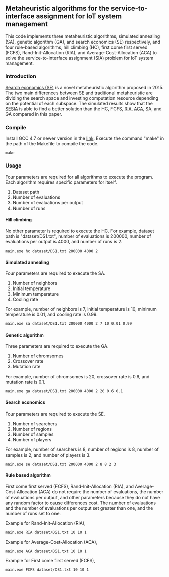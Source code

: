 ## Metaheuristic algorithms for the service-to-interface assignment for IoT system management
This code implements three metaheuristic algorithms, simulated annealing (SA), genetic algorithm (GA), and search economics (SE) respectively, and four rule-based algorithms, hill climbing (HC), first come first served (FCFS), Rand-Init-Allocation (RIA), and Average-Cost-Allocation (ACA) to solve the service-to-interface assignment (SIA) problem for IoT system management.

### Introduction
[Search economics (SE)](https://doi.org/10.1109/SMC.2015.447) is a novel metaheuristic algorithm proposed in 2015. The two main differences between SE and traditional metaheuristic are dividing the search space and investing computation resource depending on the potential of each subspace. The simulated results show that the [SESIA](https://doi.org/10.1109/JIOT.2018.2796310) is able to find a better solution than the HC, FCFS, [RIA](https://doi.org/10.1109/JIOT.2016.2535163), [ACA](https://doi.org/10.1109/JIOT.2016.2535163), SA, and GA compared in this paper.

### Compile
Install GCC 4.7 or newer version in the [link](https://sourceforge.net/projects/mingw-w64/files/). Execute the command "make" in the path of the Makefile to compile the code.

    make

### Usage
Four parameters are required for all algorithms to execute the program. Each algorithm requires specific parameters for itself.
1. Dataset path
2. Number of evaluations
3. Number of evaluations per output
4. Number of runs

#### Hill climbing
No other parameter is required to execute the HC. For example, dataset path is "dataset/DS1.txt", number of evaluations is 200000, number of evaluations per output is 4000, and number of runs is 2.

    main.exe hc dataset/DS1.txt 200000 4000 2
    
#### Simulated annealing
Four parameters are required to execute the SA.
1. Number of neighbors
2. Initial temperature
3. Minimum temperature
4. Cooling rate

For example, number of neighbors is 7, initial temperature is 10, minimum temperature is 0.01, and cooling rate is 0.99.
 
    main.exe sa dataset/DS1.txt 200000 4000 2 7 10 0.01 0.99

#### Genetic algorithm
Three parameters are required to execute the GA.
1. Number of chromsomes
2. Crossover rate
3. Mutation rate

For example, number of chromsomes is 20, crossover rate is 0.6, and mutation rate is 0.1.
 
    main.exe ga dataset/DS1.txt 200000 4000 2 20 0.6 0.1

#### Search economics
Four parameters are required to execute the SE.
1. Number of searchers
2. Number of regions
3. Number of samples
4. Number of players

For example, number of searchers is 8, number of regions is 8, number of samples is 2, and number of players is 3.
 
    main.exe se dataset/DS1.txt 200000 4000 2 8 8 2 3

#### Rule based algorithm
First come first served (FCFS), Rand-Init-Allocation (RIA), and Average-Cost-Allocation (ACA) do not require the number of evaluations, the number of evaluations per output, and other parameters because they do not have any random factor to cause differences cost. The number of evaluations and the number of evaluations per output set greater than one, and the number of runs set to one.

Example for Rand-Init-Allocation (RIA),

    main.exe RIA dataset/DS1.txt 10 10 1
    
Example for Average-Cost-Allocation (ACA),

    main.exe ACA dataset/DS1.txt 10 10 1
    
Example for First come first served (FCFS),

    main.exe FCFS dataset/DS1.txt 10 10 1
    